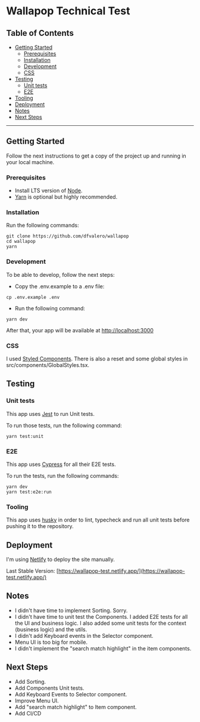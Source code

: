 # Wallapop Technical Test

## Table of Contents

- [Getting Started](#getting-started)
  - [Prerequisites](#prerequisites)
  - [Installation](#installation)
  - [Development](#development)
  - [CSS](#css)
- [Testing](#testing)
  - [Unit tests](#unit-tests)
  - [E2E](#e2e)
- [Tooling](#tooling)
- [Deployment](#deployment)
- [Notes](#notes)
- [Next Steps](#next-steps)

---

## Getting Started

Follow the next instructions to get a copy of the project up and running in your local machine.

### Prerequisites

- Install LTS version of [Node](https://nodejs.org/).
- [Yarn](https://yarnpkg.com/) is optional but highly recommended.

### Installation

Run the following commands:

```
git clone https://github.com/dfvalero/wallapop
cd wallapop
yarn
```

### Development

To be able to develop, follow the next steps:

- Copy the .env.example to a .env file:

```
cp .env.example .env
```

- Run the following command:

```
yarn dev
```

After that, your app will be available at [http://localhost:3000](http://localhost:3000)

### CSS

I used [Styled Components](https://styled-components.com/). There is also a reset and some global styles in src/components/GlobalStyles.tsx.

## Testing

### Unit tests

This app uses [Jest](https://jestjs.io/) to run Unit tests.

To run those tests, run the following command:

```
yarn test:unit
```

### E2E

This app uses [Cypress](https://www.cypress.io/) for all their E2E tests.

To run the tests, run the following commands:

```
yarn dev
yarn test:e2e:run
```

### Tooling

This app uses [husky](https://github.com/typicode/husky#readme) in order to lint, typecheck and run all unit tests
before pushing it to the repository.

## Deployment

I'm using [Netlify](https://www.netlify.com/) to deploy the site manually.

Last Stable Version: [https://wallapop-test.netlify.app/](https://wallapop-test.netlify.app/)

## Notes

- I didn't have time to implement Sorting. Sorry.
- I didn't have time to unit test the Components. I added E2E tests for all the UI and business
  logic. I also added some unit tests for the context (business logic) and the utils.
- I didn't add Keyboard events in the Selector component.
- Menu UI is too big for mobile.
- I didn't implement the "search match highlight" in the item components.

## Next Steps

- Add Sorting.
- Add Components Unit tests.
- Add Keyboard Events to Selector component.
- Improve Menu UI.
- Add "search match highlight" to Item component.
- Add CI/CD
